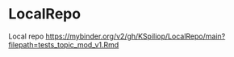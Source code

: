 # LocalRepo
 Local repo
https://mybinder.org/v2/gh/KSpiliop/LocalRepo/main?filepath=tests_topic_mod_v1.Rmd
